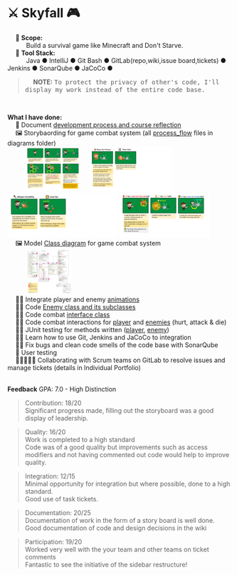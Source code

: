 # ⚔ Skyfall 🎮
&emsp; 📐 **Scope:**   <br> 
&emsp;&emsp;&emsp;Build a survival game like Minecraft and Don't Starve. <br>
&emsp; 🧰 **Tool Stack:**   <br>
&emsp;&emsp;&emsp;Java ● IntelliJ ● Git Bash ● GitLab(repo,wiki,issue board,tickets) ● Jenkins ● SonarQube ● JaCoCo ● 
<br>

> &emsp; **NOTE:** <samp>To protect the privacy of other's code, I'll display my work instead of the entire code base.</small> <br>


<br>

**What I have done:**  <br>
&emsp; 📃 Document [development process and course reflection](https://github.com/NicoleTYF/UniProjects-Skyfall/blob/main/IndividualPortfolio.pdf)<br>
&emsp; 🖼 Storybaording for game combat system (all [process_flow](https://github.com/NicoleTYF/UniProjects-Skyfall/tree/main/diagrams) files in diagrams folder) <br>
&emsp;&emsp;&emsp;<img src="https://github.com/NicoleTYF/UniProjects-Skyfall/blob/main/diagrams/process_flow.png" height="100"/> &emsp;
<img src="https://github.com/NicoleTYF/UniProjects-Skyfall/blob/main/diagrams/process_flow2.png" height="100"/> 
<img src="https://github.com/NicoleTYF/UniProjects-Skyfall/blob/main/diagrams/process_flow3.png" height="100"/> 
<img src="https://github.com/NicoleTYF/UniProjects-Skyfall/blob/main/diagrams/process_flow4.png" height="100"/> <br> 
&emsp; 🖼 Model [Class diagram](https://github.com/NicoleTYF/UniProjects-Skyfall/blob/main/diagrams/Combat_System_Class_Diagram__1_.png) for game combat system <br>
&emsp;&emsp;&emsp;<img src="https://github.com/NicoleTYF/UniProjects-Skyfall/blob/main/diagrams/Combat_System_Class_Diagram__1_.png" height="100"/> <br>
&emsp; 👩‍💻 Integrate player and enemy [animations](https://github.com/NicoleTYF/UniProjects-Skyfall/tree/main/code/Character%20Animations)<br>
&emsp; 👩‍💻 Code [Enemy class and its subclasses ](https://github.com/NicoleTYF/UniProjects-Skyfall/tree/main/code/Enemy)<br>
&emsp; 👩‍💻 Code combat [interface class](https://github.com/NicoleTYF/UniProjects-Skyfall/blob/main/code/Player/ICombatEntity.java)<br>
&emsp; 👩‍💻 Code combat interactions for [player](https://github.com/NicoleTYF/UniProjects-Skyfall/tree/main/code/Player) and [enemies](https://github.com/NicoleTYF/UniProjects-Skyfall/blob/main/code/Enemy/Enemy.java) (hurt, attack & die)<br>
&emsp; 👩‍💻 JUnit testing for methods written ([player](https://github.com/NicoleTYF/UniProjects-Skyfall/blob/main/code/Player/MainCharacterTest.java), [enemy](https://github.com/NicoleTYF/UniProjects-Skyfall/blob/main/code/Enemy/EnemyTest.java))<br>
&emsp; 👩‍💻 Learn how to use Git, Jenkins and JaCoCo to integration<br>
&emsp; 👩‍💻 Fix bugs and clean code smells of the code base with SonarQube <br>
&emsp; 🧪 User testing <br>
&emsp; 👩🏻‍🤝‍🧑🏻 Collaborating with Scrum teams on GitLab to resolve issues and manage tickets (details in Individual Portfolio) <br>
<br>

**Feedback**
GPA: 7.0 - High Distinction
> Contribution: 18/20 <br>
Significant progress made, filling out the storyboard was a good display of leadership. <br>

> Quality: 16/20 <br>
Work is completed to a high standard<br>
Code was of a good quality but improvements such as access modifiers and not having commented out code would help to improve quality. <br>

> Integration:   12/15 <br>
Minimal opportunity for integration but where possible, done to a high standard. <br>
Good use of task tickets. <br>

> Documentation: 20/25 <br>
Documentation of work in the form of a story board is well done. <br>
Good documentation of code and design decisions in the wiki <br>

> Participation: 19/20 <br>
Worked very well with the your team and other teams on ticket comments <br>Fantastic to see the initiative of the sidebar restructure!

